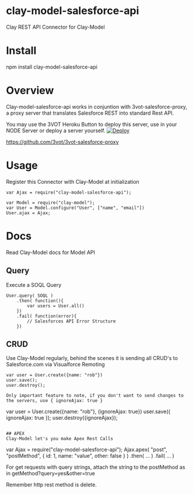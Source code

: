 clay-model-salesforce-api
==============

Clay REST API Connector for Clay-Model


# Install
npm install clay-model-salesforce-api

# Overview

Clay-model-salesforce-api works in conjuntion with 3vot-salesforce-proxy, a proxy server that translates Salesforce REST into standard Rest API.

You may use the 3VOT Heroku Button to deploy this server, use in your NODE Server or deploy a server yourself. 
[![Deploy](https://www.herokucdn.com/deploy/button.png)](https://heroku.com/deploy)

https://github.com/3vot/3vot-salesforce-proxy

# Usage

Register this Connector with Clay-Model at initialization

```
var Ajax = require("clay-model-salesforce-api");

var Model = require("clay-model");
var User = Model.configure("User", ["name", "email"])
User.ajax = Ajax;
```

# Docs
Read Clay-Model docs for Model API

## Query
Execute a SOQL Query
```
User.query( SOQL )
	.then( function(){
		var users = User.all()
	})
	.fail( function(error){
		// Salesforces API Error Structure
	})
```

## CRUD
Use Clay-Model regularly, behind the scenes it is sending all CRUD's to Salesforce.com via Visualforce Remoting

```
var user = User.create({name: "rob"})
user.save();
user.destroy();

Only important feature to note, if you don't want to send changes to the servers, use { ignoreAjax: true }

```
var user = User.create({name: "rob"}, {ignoreAjax: true})
user.save({ ignoreAjax: true });
user.destroy({ignoreAjax});
```

## APEX
Clay-Model let's you make Apex Rest Calls

```
var Ajax = require("clay-model-salesforce-api");
Ajax.apex( "post", "postMethod", { id: 1, name: "value", other: false }  )
.then( ... )
.fail( ... )

For get requests with query strings, attach the string to the postMethod as in getMethod?query=yes&other=true

Remember http rest method is delete.
